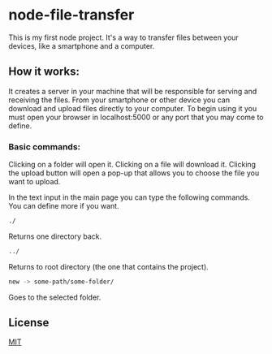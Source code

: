 # node-file-transfer
This is my first node project. It's a way to transfer files between your devices, like a smartphone and a computer.

## How it works:
It creates a server in your machine that will be responsible for serving and receiving the files.
From your smartphone or other device you can download and upload files directly to your computer.
To begin using it you must open your browser in localhost:5000 or any port that you may come to define.

### Basic commands:
Clicking on a folder will open it. Clicking on a file will download it.
Clicking the upload button will open a pop-up that allows you to choose the file you want to upload.

In the text input in the main page you can type the following commands. You can define more if you want.

```bash
./
```
Returns one directory back.

```bash
../
```
Returns to root directory (the one that contains the project).

```bash
new -> some-path/some-folder/
```

Goes to the selected folder.



## License
[MIT](https://choosealicense.com/licenses/mit/)